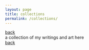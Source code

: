 ```yaml
---
layout: page
title: collections
permalink: /collections/
---
```

[back](./)<br>
a collection of my writings and art here <br>
[back](./)